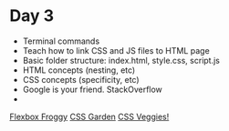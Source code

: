 # Day 3

- Terminal commands
- Teach how to link CSS and JS files to HTML page
- Basic folder structure: index.html, style.css, script.js
- HTML concepts (nesting, etc)
- CSS concepts (specificity, etc)
- Google is your friend. StackOverflow 
- 
[Flexbox Froggy](flexboxfroggy.com)
[CSS Garden](cssgridgarden.com)
[CSS Veggies!](https://flukeout.github.io)
